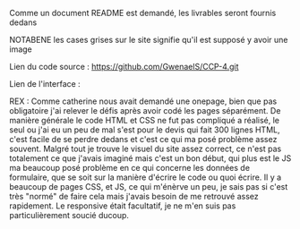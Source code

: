 Comme un document README est demandé, les livrables seront fournis dedans

NOTABENE les cases grises sur le site signifie qu'il est supposé y avoir une image

Lien du code source : 
https://github.com/GwenaelS/CCP-4.git

Lien de l'interface :


REX :
Comme catherine nous avait demandé une onepage, bien que pas obligatoire j'ai relever le défis après avoir codé les pages séparément.
De manière générale le code HTML et CSS ne fut pas compliqué a réalisé, le seul ou j'ai eu un peu de mal s'est pour le devis qui fait 300 lignes HTML, c'est facile de se perdre dedans et c'est ce qui ma posé problème assez souvent.
Malgré tout je trouve le visuel du site assez correct, ce n'est pas totalement ce que j'avais imaginé mais c'est un bon début, qui plus est le JS ma beaucoup posé problème en ce qui concerne les données de formulaire, que se soit sur la manière d'écrire le code ou quoi écrire.
Il y a beaucoup de pages CSS, et JS, ce qui m'énèrve un peu, je sais pas si c'est très "normé" de faire cela mais j'avais besoin de me retrouvé assez rapidement.
Le responsive était facultatif, je ne m'en suis pas particulièrement soucié ducoup.